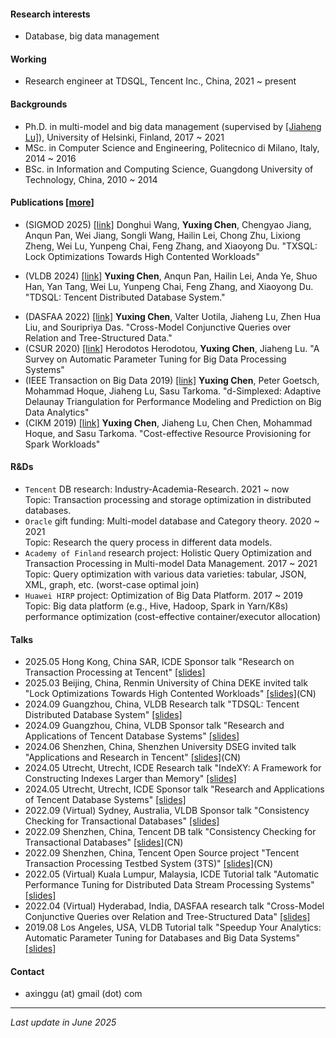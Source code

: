 [comment]: # (Short bio)

#### Research interests
- Database, big data management

#### Working
- Research engineer at TDSQL, Tencent Inc., China, 2021 ~ present

#### Backgrounds
- Ph.D. in multi-model and big data management (supervised by [[Jiaheng Lu]](https://www.cs.helsinki.fi/u/jilu/)), University of Helsinki, Finland, 2017 ~ 2021
- MSc. in Computer Science and Engineering, Politecnico di Milano, Italy, 2014 ~ 2016
- BSc. in Information and Computing Science, Guangdong University of Technology, China, 2010 ~ 2014 

#### Publications [[more]](https://scholar.google.com/citations?user=9nOJIrIAAAAJ&hl)
- (SIGMOD 2025) [[link]](https://dl.acm.org/doi/10.1145/3722212.3724457) Donghui Wang, **Yuxing Chen**, Chengyao Jiang, Anqun Pan, Wei Jiang, Songli Wang, Hailin Lei, Chong Zhu, Lixiong Zheng, Wei Lu, Yunpeng Chai, Feng Zhang, and Xiaoyong Du. "TXSQL: Lock Optimizations Towards High Contented Workloads"
<!--- - (ICDE 2025) Hengfeng Wei, Jiang Xiao, Na Yang, Si Liu, Zijing Yin, **Yuxing Chen**, Anqun Pan. "Boosting End-to-End Database Isolation Checking via Mini-Transactions"-->
- (VLDB 2024) [[link]](https://dl.acm.org/doi/10.14778/3685800.3685812) **Yuxing Chen**, Anqun Pan, Hailin Lei, Anda Ye, Shuo Han, Yan Tang, Wei Lu, Yunpeng Chai, Feng Zhang, and Xiaoyong Du. "TDSQL: Tencent Distributed Database System."
<!--- - (ICDE 2024) [[link]](https://www.computer.org/csdl/proceedings-article/icde/2024/171500a516/1YOtYjA4kTu) Chen Zhong, Qingqing Zhou, **Yuxing Chen**, Xingsheng Zhao, Kuang He, Anqun Pan, Song Jiang. "IndeXY: A Framework for Constructing Indexes Larger than Memory." -->
<!--- - (SIGMOD 2023) [[link]](https://dl.acm.org/doi/10.1145/3626752) Jiake Ge, Huanchen Zhang, Boyu Shi, Yuanhui Luo, Yunda Guo, Yunpeng Chai, **Yuxing Chen**, and Anqun Pan. "SALI: A Scalable Adaptive Learned Index Framework based on Probability Models." -->
- (DASFAA 2022) [[link]](https://www.springerprofessional.de/en/cross-model-conjunctive-queries-over-relation-and-tree-structure/20346184) **Yuxing Chen**, Valter Uotila, Jiaheng Lu, Zhen Hua Liu, and Souripriya Das. "Cross-Model Conjunctive Queries over Relation and Tree-Structured Data." 
- (CSUR 2020) [[link]](https://ieeexplore.ieee.org/document/9835493) Herodotos Herodotou, **Yuxing Chen**, Jiaheng Lu. "A Survey on Automatic Parameter Tuning for Big Data Processing Systems" 
- (IEEE Transaction on Big Data 2019) [[link]](https://ieeexplore.ieee.org/document/8878273) **Yuxing Chen**, Peter Goetsch, Mohammad Hoque, Jiaheng Lu, Sasu Tarkoma. "d-Simplexed: Adaptive Delaunay Triangulation for Performance Modeling and Prediction on Big Data Analytics" 
- (CIKM 2019) [[link]](https://dl.acm.org/citation.cfm?id=3358090) **Yuxing Chen**, Jiaheng Lu, Chen Chen, Mohammad Hoque, and Sasu Tarkoma. "Cost-effective Resource Provisioning for Spark Workloads"

#### R&Ds
- `Tencent` DB research: Industry-Academia-Research. 2021 ~ now  
 Topic: Transaction processing and storage optimization in distributed databases.
- `Oracle` gift funding: Multi-model database and Category theory. 2020 ~ 2021  
 Topic: Research the query process in different data models. 
- `Academy of Finland` research project: Holistic Query Optimization and Transaction Processing in Multi-model Data Management. 2017 ~ 2021  
  Topic: Query optimization with various data varieties: tabular, JSON, XML, graph, etc. (worst-case optimal join)
- `Huawei HIRP` project: Optimization of Big Data Platform. 2017 ~ 2019  
 Topic: Big data platform (e.g., Hive, Hadoop, Spark in Yarn/K8s) performance optimization (cost-effective container/executor allocation)


#### Talks
- 2025.05 Hong Kong, China SAR, ICDE Sponsor talk "Research on Transaction Processing at Tencent" [[slides]](slides/20250520-Research-on-Transction-Processing-at-Tencent.pptx)
- 2025.03 Beijing, China, Renmin University of China DEKE invited talk "Lock Optimizations Towards High Contented Workloads" [[slides]](slides/20250321-ruc-TXSQL-talk.pptx)(CN)
- 2024.09 Guangzhou, China, VLDB Research talk "TDSQL: Tencent Distributed Database System" [[slides]](slides/20240827-vldb-industry-TDSQL-Tencent-Distributed-Database-System.pptx)
- 2024.09 Guangzhou, China, VLDB Sponsor talk "Research and Applications of Tencent Database Systems" [[slides]](slides/20240827-vldb-sponsor-Research-and-Applications-of-Tencent-Database-Systems.pptx)
- 2024.06 Shenzhen, China, Shenzhen University DSEG invited talk "Applications and Research in Tencent" [[slides]](slides/20240625-Application-and-Research-in-Tencent.pptx)(CN)
- 2024.05 Utrecht, Utrecht, ICDE Research talk "IndeXY: A Framework for Constructing Indexes Larger than Memory" [[slides]](slides/20240514-icde-IndeXY.pptx)
- 2024.05 Utrecht, Utrecht, ICDE Sponsor talk "Research and Applications of Tencent Database Systems" [[slides]](slides/20240514-icde-sponsor-talk.pptx)
- 2022.09 (Virtual) Sydney, Australia, VLDB Sponsor talk "Consistency Checking for Transactional Databases" [[slides]](slides/20220906_yuxing_sponsor_talk.pptx)
- 2022.09 Shenzhen, China, Tencent DB talk "Consistency Checking for Transactional Databases" [[slides]](slides/20220831-consistency-check-for-database-system.pptx)(CN)
- 2022.09 Shenzhen, China, Tencent Open Source project "Tencent Transaction Processing Testbed System (3TS)" [[slides]](slides/20220525-RhinoBird2022-3TS-introduction.pptx)(CN)
- 2022.05 (Virtual) Kuala Lumpur, Malaysia, ICDE Tutorial talk "Automatic Performance Tuning for Distributed Data Stream Processing Systems" [[slides]](slides/20220510-icde-tutorial-automatic_performance_tuning_for_distributed_data_stream_processing_systems.pdf)
- 2022.04 (Virtual) Hyderabad, India, DASFAA research talk "Cross-Model Conjunctive Queries over Relation and Tree-Structured Data" [[slides]](slides/20220412-dasfaa_Cross_Model_Conjunctive_Queries_Yuxing.pdf)
- 2019.08 Los Angeles, USA, VLDB Tutorial talk "Speedup Your Analytics: Automatic Parameter Tuning for Databases and Big Data Systems" [[slides]](slides/20190828-vldb-turorial_presentation_version.pdf)


#### Contact
- axinggu (at) gmail (dot) com

<!--- <script type="text/javascript" id="clustrmaps" src="//clustrmaps.com/map_v2.js?d=-nE-NiCSCd9vICliUEi2sGRRJpIC5GhYQOC0k5xWVLM&cl=ffffff&w=a"></script> -->

<!---<a href="https://clustrmaps.com/site/1c6pi"  title="ClustrMaps"><img src="//www.clustrmaps.com/map_v2.png?d=-nE-NiCSCd9vICliUEi2sGRRJpIC5GhYQOC0k5xWVLM&cl=ffffff" /></a> -->


------------

_Last update in June 2025_
